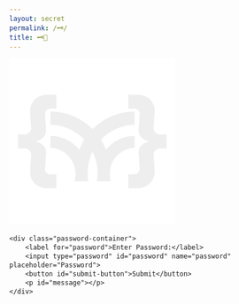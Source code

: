 ```yaml
---
layout: secret
permalink: /🗝️/
title: 🗝️🤔
---
```


<div class="article-list">
    <img src="/favicon2.png" alt="Logo" style="width: 300px;">

    <div class="password-container">
        <label for="password">Enter Password:</label>
        <input type="password" id="password" name="password" placeholder="Password">
        <button id="submit-button">Submit</button>
        <p id="message"></p>
    </div>
</div>

<script>
    document.getElementById('submit-button').addEventListener('click', function() {
        var password = document.getElementById('password').value;
        var message = document.getElementById('message');

        if (password === '400391211') {
            message.textContent = 'Access Granted!';
            message.style.color = 'green';
        } else {
            message.textContent = 'Access Denied!';
            message.style.color = 'red';
        }
    });
</script>

<style>
    .password-container {
        margin-top: 20px;
        display: flex;
        justify-content: space-around;
        align-items: center;
    }

    #password {
        padding: 10px;
        margin-right: 10px;
        width: 300px;
    }

    #submit-button {
        width: 300px;
        text-align: center;
        padding: 10px;
    }

    #message {
        margin-top: 10px;
        font-weight: bold;
    }
</style>